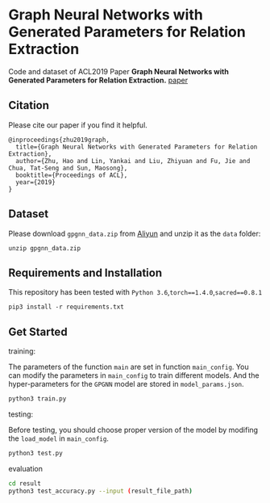 # Graph Neural Networks with Generated Parameters for Relation Extraction

Code and dataset of ACL2019 Paper **Graph Neural Networks with Generated Parameters for Relation Extraction.** [paper](https://www.aclweb.org/anthology/P19-1128.pdf)



## Citation

Please cite our paper if you find it helpful.

```
@inproceedings{zhu2019graph,
  title={Graph Neural Networks with Generated Parameters for Relation Extraction},
  author={Zhu, Hao and Lin, Yankai and Liu, Zhiyuan and Fu, Jie and Chua, Tat-Seng and Sun, Maosong},
  booktitle={Proceedings of ACL},
  year={2019}
}
```



## Dataset

Please download `gpgnn_data.zip` from [Aliyun](https://thunlp.oss-cn-qingdao.aliyuncs.com/gpgnn_data.zip) and unzip it as the `data` folder:

```
unzip gpgnn_data.zip
```



## Requirements and Installation

This repository has been tested with `Python 3.6`,`torch==1.4.0`,`sacred==0.8.1`

```
pip3 install -r requirements.txt
```



## Get Started

training:

The parameters of the function `main` are set in function `main_config`. You can modify the parameters in `main_config` to train different models. And the hyper-parameters for the `GPGNN` model are stored in `model_params.json`.

```bash
python3 train.py
```

testing:

Before testing, you should choose proper version of the model by modifing the `load_model` in `main_config`.

```bash
python3 test.py
```

evaluation

```bash
cd result
python3 test_accuracy.py --input (result_file_path)
```





